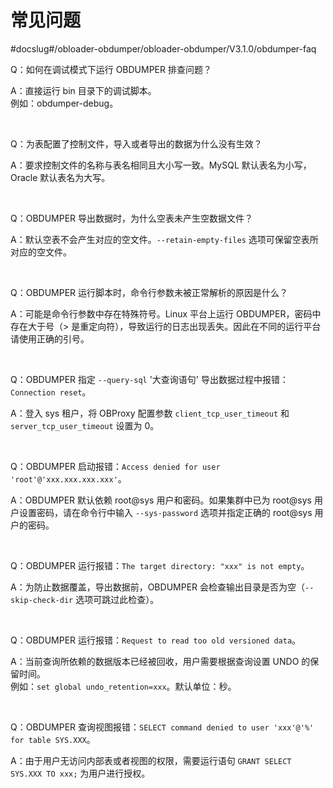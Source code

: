 常见问题 
=========================
#docslug#/obloader-obdumper/obloader-obdumper/V3.1.0/obdumper-faq


Q：如何在调试模式下运行 OBDUMPER 排查问题？

A：直接运行 bin 目录下的调试脚本。<br> 例如：obdumper-debug。
 
 &nbsp;
 
Q：为表配置了控制文件，导入或者导出的数据为什么没有生效？

A：要求控制文件的名称与表名相同且大小写一致。MySQL 默认表名为小写，Oracle 默认表名为大写。
 
 &nbsp;
 
Q：OBDUMPER 导出数据时，为什么空表未产生空数据文件？

A：默认空表不会产生对应的空文件。`--retain-empty-files` 选项可保留空表所对应的空文件。
 
 &nbsp;
 
Q：OBDUMPER 运行脚本时，命令行参数未被正常解析的原因是什么？

A：可能是命令行参数中存在特殊符号。Linux 平台上运行 OBDUMPER，密码中存在大于号（\> 是重定向符），导致运行的日志出现丢失。因此在不同的运行平台请使用正确的引号。
 
 &nbsp;
 
Q：OBDUMPER 指定 `--query-sql` '大查询语句' 导出数据过程中报错：`Connection reset`。

A：登入 sys 租户，将 OBProxy 配置参数 `client_tcp_user_timeout` 和 `server_tcp_user_timeout` 设置为 0。
 
 &nbsp;
 
Q：OBDUMPER 启动报错：`Access denied for user 'root'@'xxx.xxx.xxx.xxx'`。

A：OBDUMPER 默认依赖 root@sys 用户和密码。如果集群中已为 root@sys 用户设置密码，请在命令行中输入 `--sys-password` 选项并指定正确的 root@sys 用户的密码。
 
 &nbsp;
 
Q：OBDUMPER 运行报错：`The target directory: "xxx" is not empty`。

A：为防止数据覆盖，导出数据前，OBDUMPER 会检查输出目录是否为空（`--skip-check-dir` 选项可跳过此检查）。
 
 &nbsp;
 
Q：OBDUMPER 运行报错：`Request to read too old versioned data`。

A：当前查询所依赖的数据版本已经被回收，用户需要根据查询设置 UNDO 的保留时间。 <br> 例如：`set global undo_retention=xxx`。默认单位：秒。
 
 &nbsp;
 
Q：OBDUMPER 查询视图报错：`SELECT command denied to user 'xxx'@'%' for table SYS.XXX`。

A：由于用户无访问内部表或者视图的权限，需要运行语句 `GRANT SELECT SYS.XXX TO xxx;` 为用户进行授权。